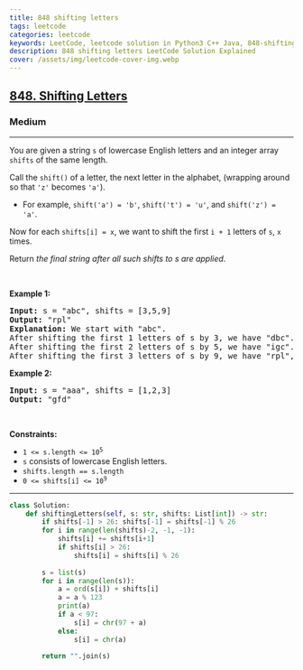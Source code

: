 ```yaml
---
title: 848 shifting letters
tags: leetcode
categories: leetcode
keywords: LeetCode, leetcode solution in Python3 C++ Java, 848-shifting-letters solution
description: 848 shifting letters LeetCode Solution Explained
cover: /assets/img/leetcode-cover-img.webp
---
```





<h2><a href="https://leetcode.com/problems/shifting-letters/">848. Shifting Letters</a></h2><h3>Medium</h3><hr><div><p>You are given a string <code>s</code> of lowercase English letters and an integer array <code>shifts</code> of the same length.</p>

<p>Call the <code>shift()</code> of a letter, the next letter in the alphabet, (wrapping around so that <code>'z'</code> becomes <code>'a'</code>).</p>

<ul>
	<li>For example, <code>shift('a') = 'b'</code>, <code>shift('t') = 'u'</code>, and <code>shift('z') = 'a'</code>.</li>
</ul>

<p>Now for each <code>shifts[i] = x</code>, we want to shift the first <code>i + 1</code> letters of <code>s</code>, <code>x</code> times.</p>

<p>Return <em>the final string after all such shifts to s are applied</em>.</p>

<p>&nbsp;</p>
<p><strong>Example 1:</strong></p>

<pre><strong>Input:</strong> s = "abc", shifts = [3,5,9]
<strong>Output:</strong> "rpl"
<strong>Explanation:</strong> We start with "abc".
After shifting the first 1 letters of s by 3, we have "dbc".
After shifting the first 2 letters of s by 5, we have "igc".
After shifting the first 3 letters of s by 9, we have "rpl", the answer.
</pre>

<p><strong>Example 2:</strong></p>

<pre><strong>Input:</strong> s = "aaa", shifts = [1,2,3]
<strong>Output:</strong> "gfd"
</pre>

<p>&nbsp;</p>
<p><strong>Constraints:</strong></p>

<ul>
	<li><code>1 &lt;= s.length &lt;= 10<sup>5</sup></code></li>
	<li><code>s</code> consists of lowercase English letters.</li>
	<li><code>shifts.length == s.length</code></li>
	<li><code>0 &lt;= shifts[i] &lt;= 10<sup>9</sup></code></li>
</ul>
</div>

---




```python
class Solution:
    def shiftingLetters(self, s: str, shifts: List[int]) -> str:
        if shifts[-1] > 26: shifts[-1] = shifts[-1] % 26
        for i in range(len(shifts)-2, -1, -1):
            shifts[i] += shifts[i+1]
            if shifts[i] > 26:
                shifts[i] = shifts[i] % 26
        
        s = list(s)
        for i in range(len(s)):
            a = ord(s[i]) + shifts[i]
            a = a % 123
            print(a)
            if a < 97:
                s[i] = chr(97 + a)
            else:
                s[i] = chr(a)
        
        return "".join(s)
    
```
